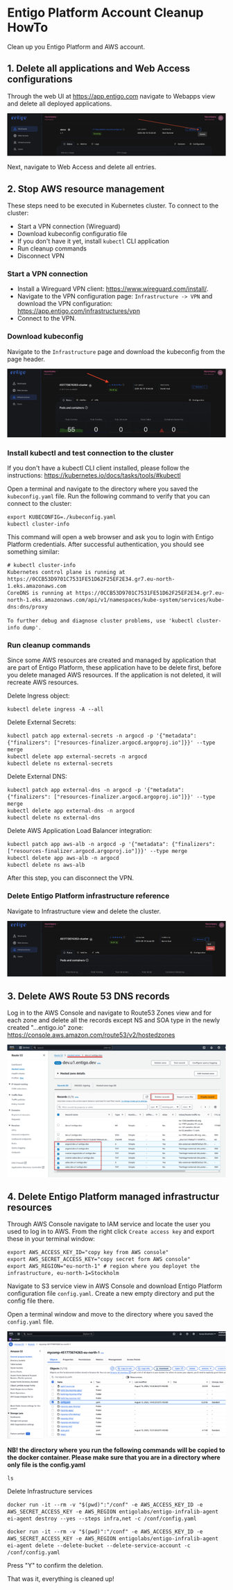 # Entigo Platform Account Cleanup HowTo

Clean up you Entigo Platform and AWS account.

## 1. Delete all applications and Web Access configurations

Through the web UI at https://app.entigo.com navigate to Webapps view and delete all deployed applications. 

![](images/delete-webapp.png)

Next, navigate to Web Access and delete all entries. 

## 2. Stop AWS resource management

These steps need to be executed in Kubernetes cluster. To connect to the cluster:
- Start a VPN connection (Wireguard)
- Download kubeconfig configuratio file
- If you don't have it yet, install ```kubectl``` CLI application
- Run cleanup commands
- Disconnect VPN

### Start a VPN connection

- Install a Wireguard VPN client: https://www.wireguard.com/install/. 
- Navigate to the VPN configuration page: ```Infrastructure -> VPN``` and download the VPN configuration: https://app.entigo.com/infrastructures/vpn
- Connect to the VPN. 

### Download kubeconfig

Navigate to the ```Infrastructure``` page and download the kubeconfig from the page header.

![](images/download-kubeconfig.png)

### Install kubectl and test connection to the cluster

If you don't have a kubectl CLI client installed, please follow the instructions: https://kubernetes.io/docs/tasks/tools/#kubectl

Open a terminal and navigate to the directory where you saved the ```kubeconfig.yaml``` file. Run the following command to verify that you can connect to the cluster:

```
export KUBECONFIG=./kubeconfig.yaml
kubectl cluster-info
```

This command will open a web browser and ask you to login with Entigo Platform credentials. After successful authentication, you should see something similar:

```
# kubectl cluster-info
Kubernetes control plane is running at https://0CCB53D9701C7531FE51D62F25EF2E34.gr7.eu-north-1.eks.amazonaws.com
CoreDNS is running at https://0CCB53D9701C7531FE51D62F25EF2E34.gr7.eu-north-1.eks.amazonaws.com/api/v1/namespaces/kube-system/services/kube-dns:dns/proxy

To further debug and diagnose cluster problems, use 'kubectl cluster-info dump'.
```

### Run cleanup commands

Since some AWS resources are created and managed by application that are part of Entigo Platform, these application have to be delete first, before you delete managed AWS resources. If the application is not deleted, it will recreate AWS resources. 

Delete Ingress object:
```
kubectl delete ingress -A --all
```

Delete External Secrets:
```
kubectl patch app external-secrets -n argocd -p '{"metadata": {"finalizers": ["resources-finalizer.argocd.argoproj.io"]}}' --type merge
kubectl delete app external-secrets -n argocd
kubectl delete ns external-secrets
```

Delete External DNS:
```
kubectl patch app external-dns -n argocd -p '{"metadata": {"finalizers": ["resources-finalizer.argocd.argoproj.io"]}}' --type merge
kubectl delete app external-dns -n argocd
kubectl delete ns external-dns
```

Delete AWS Application Load Balancer integration:
```
kubectl patch app aws-alb -n argocd -p '{"metadata": {"finalizers": ["resources-finalizer.argocd.argoproj.io"]}}' --type merge
kubectl delete app aws-alb -n argocd
kubectl delete ns aws-alb
```

After this step, you can disconnect the VPN. 

### Delete Entigo Platform infrastructure reference

Navigate to Infrastructure view and delete the cluster. 

![](images/delete-infrastructure.png)

## 3. Delete AWS Route 53 DNS records
Log in to the AWS Console and navigate to Route53 Zones view and for each zone and delete all the records except NS and SOA type in the newly created "...entigo.io" zone: https://console.aws.amazon.com/route53/v2/hostedzones

![](images/r53.png)

## 4. Delete Entigo Platform managed infrastructur resources

Through AWS Console navigate to IAM service and locate the user you used to log in to AWS. From the right click ```Create access key``` and export these in your terminal window:

```
export AWS_ACCESS_KEY_ID="copy key from AWS console"
export AWS_SECRET_ACCESS_KEY="copy secret form AWS console"
export AWS_REGION="eu-north-1" # region where you deployet the infrastructure, eu-north-1=Stockholm
```

Navigate to S3 service view in AWS Console and download Entigo Platform configuration file ```config.yaml```. Create a new empty directory and put the config file there. 

Open a terminal window and move to the directory where you saved the ```config.yaml``` file.


![](images/download-platform-config.png)

**NB! the directory where you run the following commands will be copied to the docker container. Please make sure that you are in a directory where only file is the config.yaml**

```
ls
```

Delete Infrastructure services
```
docker run -it --rm -v "$(pwd)":"/conf" -e AWS_ACCESS_KEY_ID -e AWS_SECRET_ACCESS_KEY -e AWS_REGION entigolabs/entigo-infralib-agent ei-agent destroy --yes --steps infra,net -c /conf/config.yaml
```

```
docker run -it --rm -v "$(pwd)":"/conf" -e AWS_ACCESS_KEY_ID -e AWS_SECRET_ACCESS_KEY -e AWS_REGION entigolabs/entigo-infralib-agent ei-agent delete --delete-bucket --delete-service-account -c /conf/config.yaml
```

Press "Y" to confirm the deletion.

That was it, everything is cleaned up!